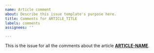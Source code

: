 ```yaml
---
name: Article comment
about: Describe this issue template's purpose here.
title: Comments for ARTICLE_TITLE
labels: comments
assignees: ''

---
```


This is the issue for all the comments about the article __[ARTICLE-NAME](https://www.code4it.dev/blog/)__.
